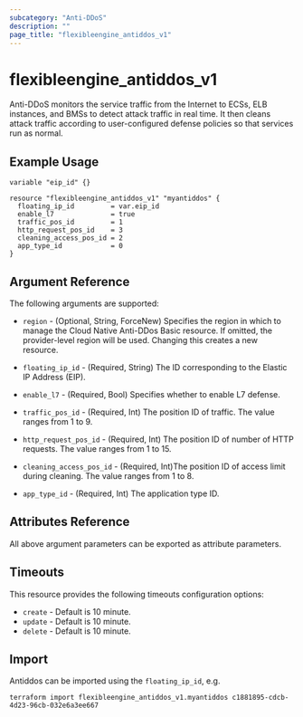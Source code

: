 ```yaml
---
subcategory: "Anti-DDoS"
description: ""
page_title: "flexibleengine_antiddos_v1"
---
```


# flexibleengine_antiddos_v1

Anti-DDoS monitors the service traffic from the Internet to ECSs, ELB instances, and BMSs to detect attack traffic
in real time. It then cleans attack traffic according to user-configured defense policies so that services run as normal.

## Example Usage

```hcl
variable "eip_id" {}

resource "flexibleengine_antiddos_v1" "myantiddos" {
  floating_ip_id         = var.eip_id
  enable_l7              = true
  traffic_pos_id         = 1
  http_request_pos_id    = 3
  cleaning_access_pos_id = 2
  app_type_id            = 0
}
```

## Argument Reference

The following arguments are supported:

* `region` - (Optional, String, ForceNew) Specifies the region in which to manage the Cloud Native Anti-DDos Basic resource.
  If omitted, the provider-level region will be used. Changing this creates a new resource.

* `floating_ip_id` - (Required, String) The ID corresponding to the Elastic IP Address (EIP).

* `enable_l7` - (Required, Bool) Specifies whether to enable L7 defense.

* `traffic_pos_id` - (Required, Int) The position ID of traffic. The value ranges from 1 to 9.

* `http_request_pos_id` - (Required, Int) The position ID of number of HTTP requests. The value ranges from 1 to 15.

* `cleaning_access_pos_id` - (Required, Int)The position ID of access limit during cleaning. The value ranges from 1 to 8.

* `app_type_id` - (Required, Int) The application type ID.

## Attributes Reference

All above argument parameters can be exported as attribute parameters.

## Timeouts

This resource provides the following timeouts configuration options:

* `create` - Default is 10 minute.
* `update` - Default is 10 minute.
* `delete` - Default is 10 minute.

## Import

Antiddos can be imported using the `floating_ip_id`, e.g.

```shell
terraform import flexibleengine_antiddos_v1.myantiddos c1881895-cdcb-4d23-96cb-032e6a3ee667
```
